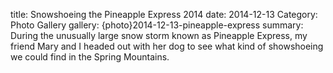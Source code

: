 title: Snowshoeing the Pineapple Express 2014
date: 2014-12-13
Category: Photo Gallery
gallery: {photo}2014-12-13-pineapple-express
summary: During the unusually large snow storm known as Pineapple Express, my friend Mary and I headed out with her dog to see what kind of showshoeing we could find in the Spring Mountains.